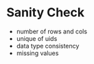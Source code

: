 # Sanity Check

- number of rows and cols
- unique of uids
- data type consistency
- missing values
